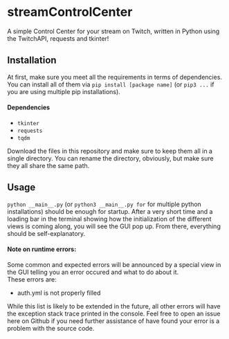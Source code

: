 # streamControlCenter
A simple Control Center for your stream on Twitch, written in Python using the TwitchAPI, requests and tkinter!

## Installation
At first, make sure you meet all the requirements in terms of dependencies. You can install all of them via `pip install [package name]` (or `pip3 ...` if you are using multiple pip installations).
#### Dependencies
- `tkinter`
- `requests`
- `tqdm`

Download the files in this repository and make sure to keep them all in a single directory. You can rename the directory, obviously, but make sure they all share the same path.

## Usage
`python __main__.py` (or `python3 __main__.py for` for multiple python installations) should be enough for startup. After a very short time and a loading bar in the terminal showing how the initialization of the different views is coming along, you will see the GUI pop up. From there, everything should be self-explanatory.

#### Note on runtime errors:
Some common and expected errors will be announced by a special view in the GUI telling you an error occured and what to do about it.
<br>
These errors are:
* auth.yml is not properly filled

While this list is likely to be extended in the future, all other errors will have the exception stack trace printed in the console. Feel free to open an issue here on Github if you need further assistance of have found your error is a problem with the source code.
